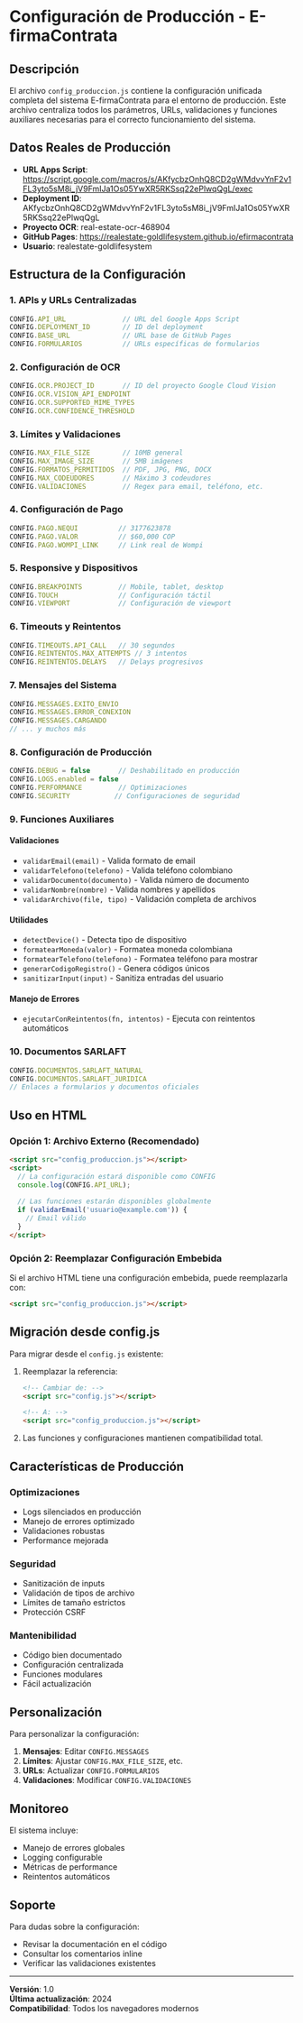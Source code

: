 # Configuración de Producción - E-firmaContrata

## Descripción

El archivo `config_produccion.js` contiene la configuración unificada completa del sistema E-firmaContrata para el entorno de producción. Este archivo centraliza todos los parámetros, URLs, validaciones y funciones auxiliares necesarias para el correcto funcionamiento del sistema.

## Datos Reales de Producción

- **URL Apps Script**: https://script.google.com/macros/s/AKfycbzOnhQ8CD2gWMdvvYnF2v1FL3yto5sM8i_jV9FmIJa1Os05YwXR5RKSsq22ePlwqQgL/exec
- **Deployment ID**: AKfycbzOnhQ8CD2gWMdvvYnF2v1FL3yto5sM8i_jV9FmIJa1Os05YwXR5RKSsq22ePlwqQgL
- **Proyecto OCR**: real-estate-ocr-468904
- **GitHub Pages**: https://realestate-goldlifesystem.github.io/efirmacontrata
- **Usuario**: realestate-goldlifesystem

## Estructura de la Configuración

### 1. APIs y URLs Centralizadas
```javascript
CONFIG.API_URL              // URL del Google Apps Script
CONFIG.DEPLOYMENT_ID        // ID del deployment
CONFIG.BASE_URL             // URL base de GitHub Pages
CONFIG.FORMULARIOS          // URLs específicas de formularios
```

### 2. Configuración de OCR
```javascript
CONFIG.OCR.PROJECT_ID       // ID del proyecto Google Cloud Vision
CONFIG.OCR.VISION_API_ENDPOINT
CONFIG.OCR.SUPPORTED_MIME_TYPES
CONFIG.OCR.CONFIDENCE_THRESHOLD
```

### 3. Límites y Validaciones
```javascript
CONFIG.MAX_FILE_SIZE        // 10MB general
CONFIG.MAX_IMAGE_SIZE       // 5MB imágenes
CONFIG.FORMATOS_PERMITIDOS  // PDF, JPG, PNG, DOCX
CONFIG.MAX_CODEUDORES       // Máximo 3 codeudores
CONFIG.VALIDACIONES         // Regex para email, teléfono, etc.
```

### 4. Configuración de Pago
```javascript
CONFIG.PAGO.NEQUI          // 3177623878
CONFIG.PAGO.VALOR          // $60,000 COP
CONFIG.PAGO.WOMPI_LINK     // Link real de Wompi
```

### 5. Responsive y Dispositivos
```javascript
CONFIG.BREAKPOINTS         // Mobile, tablet, desktop
CONFIG.TOUCH               // Configuración táctil
CONFIG.VIEWPORT            // Configuración de viewport
```

### 6. Timeouts y Reintentos
```javascript
CONFIG.TIMEOUTS.API_CALL   // 30 segundos
CONFIG.REINTENTOS.MAX_ATTEMPTS // 3 intentos
CONFIG.REINTENTOS.DELAYS   // Delays progresivos
```

### 7. Mensajes del Sistema
```javascript
CONFIG.MESSAGES.EXITO_ENVIO
CONFIG.MESSAGES.ERROR_CONEXION
CONFIG.MESSAGES.CARGANDO
// ... y muchos más
```

### 8. Configuración de Producción
```javascript
CONFIG.DEBUG = false       // Deshabilitado en producción
CONFIG.LOGS.enabled = false
CONFIG.PERFORMANCE         // Optimizaciones
CONFIG.SECURITY           // Configuraciones de seguridad
```

### 9. Funciones Auxiliares

#### Validaciones
- `validarEmail(email)` - Valida formato de email
- `validarTelefono(telefono)` - Valida teléfono colombiano
- `validarDocumento(documento)` - Valida número de documento
- `validarNombre(nombre)` - Valida nombres y apellidos
- `validarArchivo(file, tipo)` - Validación completa de archivos

#### Utilidades
- `detectDevice()` - Detecta tipo de dispositivo
- `formatearMoneda(valor)` - Formatea moneda colombiana
- `formatearTelefono(telefono)` - Formatea teléfono para mostrar
- `generarCodigoRegistro()` - Genera códigos únicos
- `sanitizarInput(input)` - Sanitiza entradas del usuario

#### Manejo de Errores
- `ejecutarConReintentos(fn, intentos)` - Ejecuta con reintentos automáticos

### 10. Documentos SARLAFT
```javascript
CONFIG.DOCUMENTOS.SARLAFT_NATURAL
CONFIG.DOCUMENTOS.SARLAFT_JURIDICA
// Enlaces a formularios y documentos oficiales
```

## Uso en HTML

### Opción 1: Archivo Externo (Recomendado)
```html
<script src="config_produccion.js"></script>
<script>
  // La configuración estará disponible como CONFIG
  console.log(CONFIG.API_URL);
  
  // Las funciones estarán disponibles globalmente
  if (validarEmail('usuario@example.com')) {
    // Email válido
  }
</script>
```

### Opción 2: Reemplazar Configuración Embebida
Si el archivo HTML tiene una configuración embebida, puede reemplazarla con:
```html
<script src="config_produccion.js"></script>
```

## Migración desde config.js

Para migrar desde el `config.js` existente:

1. Reemplazar la referencia:
   ```html
   <!-- Cambiar de: -->
   <script src="config.js"></script>
   
   <!-- A: -->
   <script src="config_produccion.js"></script>
   ```

2. Las funciones y configuraciones mantienen compatibilidad total.

## Características de Producción

### Optimizaciones
- Logs silenciados en producción
- Manejo de errores optimizado
- Validaciones robustas
- Performance mejorada

### Seguridad
- Sanitización de inputs
- Validación de tipos de archivo
- Límites de tamaño estrictos
- Protección CSRF

### Mantenibilidad
- Código bien documentado
- Configuración centralizada
- Funciones modulares
- Fácil actualización

## Personalización

Para personalizar la configuración:

1. **Mensajes**: Editar `CONFIG.MESSAGES`
2. **Límites**: Ajustar `CONFIG.MAX_FILE_SIZE`, etc.
3. **URLs**: Actualizar `CONFIG.FORMULARIOS`
4. **Validaciones**: Modificar `CONFIG.VALIDACIONES`

## Monitoreo

El sistema incluye:
- Manejo de errores globales
- Logging configurable
- Métricas de performance
- Reintentos automáticos

## Soporte

Para dudas sobre la configuración:
- Revisar la documentación en el código
- Consultar los comentarios inline
- Verificar las validaciones existentes

---

**Versión**: 1.0  
**Última actualización**: 2024  
**Compatibilidad**: Todos los navegadores modernos